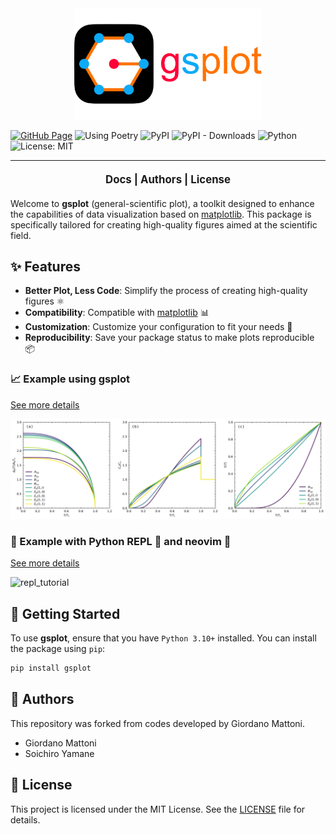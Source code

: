 <div align="center">
  <img src="docs/_static/logo_title_gsplot.png" alt="logo_gsplot" width="300">
</div>

[![GitHub Page](https://github.com/SoichiroYamane/gsplot/actions/workflows/gh-pages-sphinx.yml/badge.svg)](https://github.com/SoichiroYamane/gsplot/actions/workflows/gh-pages-sphinx.yml)
![Using Poetry](https://img.shields.io/badge/Using-Poetry-blue)
![PyPI](https://img.shields.io/pypi/v/gsplot)
![PyPI - Downloads](https://img.shields.io/pypi/dm/gsplot)
![Python](https://img.shields.io/badge/python-3.10%2B-blue)
![License: MIT](https://img.shields.io/badge/License-MIT-green)

----------------

<p align="center" style="font-weight: bold; font-size: 1.2em; margin: 20px 0;">
  <a href="https://soichiroyamane.github.io/gsplot/" style="text-decoration: none;">Docs</a> |
  <a href="#authors" style="text-decoration: none;">Authors</a> |
  <a href="#license" style="text-decoration: none;">License</a>
</p>

Welcome to **gsplot** (general-scientific plot), a toolkit designed to enhance the capabilities of data visualization based on [matplotlib](https://matplotlib.org). This package is specifically tailored for creating high-quality figures aimed at the scientific field.

## ✨ Features

- **Better Plot, Less Code**: Simplify the process of creating high-quality figures ⚛️
- **Compatibility**: Compatible with [matplotlib](https://matplotlib.org) 📊
- **Customization**: Customize your configuration to fit your needs 🎨
- **Reproducibility**: Save your package status to make plots reproducible 📦

### 📈 Example using gsplot

[See more details](https://soichiroyamane.github.io/gsplot/guides/demo/4_paper_plot.html)

![example](docs/_static/SC_cal.png)

### 🌃 Example with Python REPL 🐍 and neovim 🌟

[See more details](https://soichiroyamane.github.io/gsplot/guides/demo/13_REPL.html)

![repl_tutorial](./docs/_static/repl_tutorial_sp.gif)

## 🚀 Getting Started

To use **gsplot**, ensure that you have `Python 3.10+` installed. You can install the package using `pip`:

```bash
pip install gsplot
```

## 👥 Authors

This repository was forked from codes developed by Giordano Mattoni.

- Giordano Mattoni
- Soichiro Yamane

## 📜 License

This project is licensed under the MIT License. See the [LICENSE](./LICENSE) file for details.
